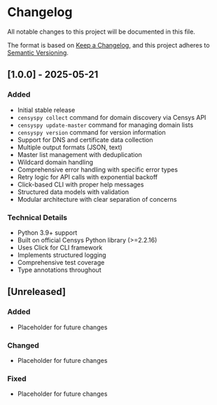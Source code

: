 # Changelog

All notable changes to this project will be documented in this file.

The format is based on [Keep a Changelog](https://keepachangelog.com/en/1.0.0/),
and this project adheres to [Semantic Versioning](https://semver.org/spec/v2.0.0.html).

## [1.0.0] - 2025-05-21

### Added
- Initial stable release
- `censyspy collect` command for domain discovery via Censys API
- `censyspy update-master` command for managing domain lists
- `censyspy version` command for version information
- Support for DNS and certificate data collection
- Multiple output formats (JSON, text)
- Master list management with deduplication
- Wildcard domain handling
- Comprehensive error handling with specific error types
- Retry logic for API calls with exponential backoff
- Click-based CLI with proper help messages
- Structured data models with validation
- Modular architecture with clear separation of concerns

### Technical Details
- Python 3.9+ support
- Built on official Censys Python library (>=2.2.16)
- Uses Click for CLI framework
- Implements structured logging
- Comprehensive test coverage
- Type annotations throughout

## [Unreleased]

### Added
- Placeholder for future changes

### Changed
- Placeholder for future changes

### Fixed
- Placeholder for future changes